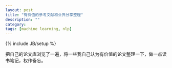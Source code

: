 ```yaml
---
layout: post
title: "有价值的参考文献和业界分享整理"
description: ""
category: 
tags: [machine learning, nlp]
---
```

{% include JB/setup %}

把自己的论文库浏览了一遍，将一些我自己认为有价值的论文整理一下，做一点读书笔记，权作备忘。